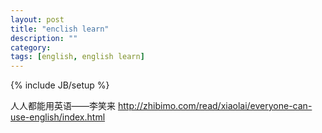 ```yaml
---
layout: post
title: "enclish learn"
description: ""
category: 
tags: [english, english learn]
---
```

{% include JB/setup %}

人人都能用英语——李笑来
http://zhibimo.com/read/xiaolai/everyone-can-use-english/index.html


